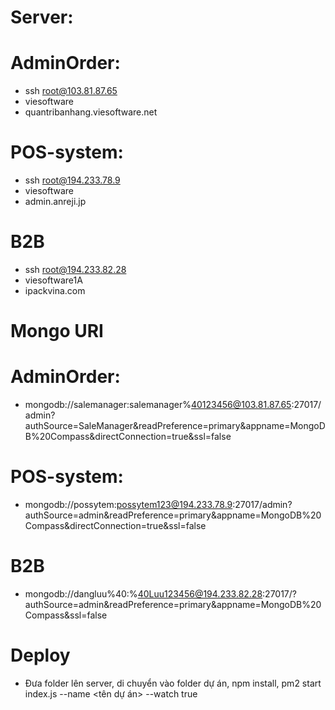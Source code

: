 # Server:

# AdminOrder:

-   ssh root@103.81.87.65
-   viesoftware
-   quantribanhang.viesoftware.net

# POS-system:

-   ssh root@194.233.78.9
-   viesoftware
-   admin.anreji.jp

# B2B

-   ssh root@194.233.82.28
-   viesoftware1A
-   ipackvina.com

# Mongo URI

# AdminOrder:

-   mongodb://salemanager:salemanager%40123456@103.81.87.65:27017/admin?authSource=SaleManager&readPreference=primary&appname=MongoDB%20Compass&directConnection=true&ssl=false

# POS-system:

-   mongodb://possytem:possytem123@194.233.78.9:27017/admin?authSource=admin&readPreference=primary&appname=MongoDB%20Compass&directConnection=true&ssl=false

# B2B

-   mongodb://dangluu%40:%40Luu123456@194.233.82.28:27017/?authSource=admin&readPreference=primary&appname=MongoDB%20Compass&ssl=false

# Deploy

-   Đưa folder lên server, di chuyển vào folder dự án, npm install, pm2 start index.js --name <tên dự án> --watch true
